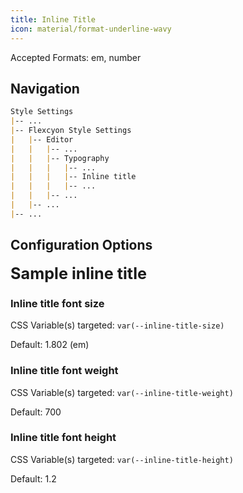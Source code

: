 ```yaml
---
title: Inline Title
icon: material/format-underline-wavy
---
```


Accepted Formats: em, number

## Navigation
```md
Style Settings
|-- ...
|-- Flexcyon Style Settings
|   |-- Editor
|   |   |-- ...
|   |   |-- Typography
|   |   |   |-- ...
|   |   |   |-- Inline title
|   |   |   |-- ...
|   |   |-- ...
|   |-- ...
|-- ...
```

## Configuration Options

<span style="font-size: 1.802em; font-weight: 700; line-height: 1.2;">Sample inline title</span>

### Inline title font size
CSS Variable(s) targeted: `var(--inline-title-size)`

Default: 1.802 (em)

### Inline title font weight
CSS Variable(s) targeted: `var(--inline-title-weight)`

Default: 700

### Inline title font height
CSS Variable(s) targeted: `var(--inline-title-height)`

Default: 1.2